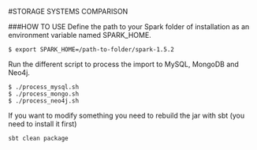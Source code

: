 #STORAGE SYSTEMS COMPARISON

###HOW TO USE
Define the path to your Spark folder of installation as an environment variable named SPARK_HOME. 

	$ export SPARK_HOME=/path-to-folder/spark-1.5.2
	
Run the different script to process the import to MySQL, MongoDB and Neo4j.

	$ ./process_mysql.sh
	$ ./process_mongo.sh
	$ ./process_neo4j.sh

If you want to modify something you need to rebuild the jar with sbt (you need to install it first)
	
	sbt clean package


